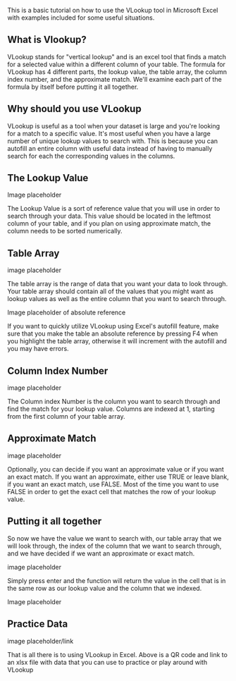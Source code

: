 This is a basic tutorial on how to use the VLookup tool in Microsoft Excel with examples included for some useful situations.

## What is Vlookup?
VLookup stands for "vertical lookup" and is an excel tool that finds a match for a selected value within a different column of your table.
The formula for VLookup has 4 different parts, the lookup value, the table array, the column index number, and the approximate match.
We'll examine each part of the formula by itself before putting it all together.

## Why should you use VLookup
VLookup is useful as a tool when your dataset is large and you're looking for a match to a specific value. It's most useful when you have a large number of unique lookup values to search with. This is because you can autofill an entire column with useful data instead of having to manually search for each the corresponding values in the columns.

## The Lookup Value
Image placeholder

The Lookup Value is a sort of reference value that you will use in order to search through your data. This value should be located in the leftmost column of your table, and if you plan on using approximate match, the column needs to be sorted numerically.

## Table Array
image placeholder

The table array is the range of data that you want your data to look through. Your table array should contain all of the values that you might want as lookup values as well as the entire column that you want to search through.

Image placeholder of absolute reference

If you want to quickly utilize VLookup using Excel's autofill feature, make sure that you make the table an absolute reference by pressing F4 when you highlight the table array, otherwise it will increment with the autofill and you may have errors.

## Column Index Number
image placeholder

The Column index Number is the column you want to search through and find the match for your lookup value. Columns are indexed at 1, starting from the first column of your table array.

## Approximate Match
image placeholder

Optionally, you can decide if you want an approximate value or if you want an exact match. If you want an approximate, either use TRUE or leave blank, if you want an exact match, use FALSE. Most of the time you want to use FALSE in order to get the exact cell that matches the row of your lookup value.

## Putting it all together
So now we have the value we want to search with, our table array that we will look through, the index of the column that we want to search through, and we have decided if we want an approximate or exact match. 

image placeholder

Simply press enter and the function will return the value in the cell that is in the same row as our lookup value and the column that we indexed. 

Image placeholder

## Practice Data
image placeholder/link

That is all there is to using VLookup in Excel. Above is a QR code and link to an xlsx file with data that you can use to practice or play around with VLookup
